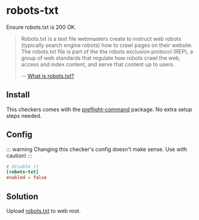 # robots-txt

Ensure robots.txt is 200 OK.

> Robots.txt is a text file webmasters create to instruct web robots (typically search engine robots) how to crawl pages on their website. The robots.txt file is part of the the robots exclusion protocol (REP), a group of web standards that regulate how robots crawl the web, access and index content, and serve that content up to users.
>
> -- [What is robots.txt?](https://moz.com/learn/seo/robotstxt)

## Install

This checkers comes with the [preflight-command](http://github.com/itinerisltd/preflight-command) package. No extra setup steps needed.

## Config

::: warning
Changing this checker's config doesn't make sense. Use with caution!
:::

```toml
# disable it
[robots-txt]
enabled = false
```

## Solution

Upload [robots.txt](https://support.google.com/webmasters/answer/6062596?hl=en) to web root.
